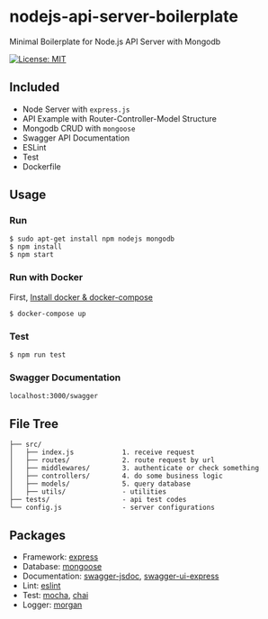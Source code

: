 # nodejs-api-server-boilerplate

Minimal Boilerplate for Node.js API Server with Mongodb

[![License: MIT](https://img.shields.io/badge/License-MIT-yellow.svg)](https://opensource.org/licenses/MIT)

## Included
- Node Server with `express.js`
- API Example with Router-Controller-Model Structure
- Mongodb CRUD with `mongoose`
- Swagger API Documentation
- ESLint
- Test
- Dockerfile

## Usage

### Run
```
$ sudo apt-get install npm nodejs mongodb
$ npm install
$ npm start
```

### Run with Docker
First, [Install docker & docker-compose](https://gist.github.com/6londe/20b5d5ac0bf3d475997b0a676a040d4b)
```
$ docker-compose up
```

### Test
```
$ npm run test
```

### Swagger Documentation
```
localhost:3000/swagger
```

## File Tree
```
├── src/
│   ├── index.js            1. receive request
│   ├── routes/             2. route request by url
│   ├── middlewares/        3. authenticate or check something
│   ├── controllers/        4. do some business logic
│   ├── models/             5. query database
│   ├── utils/              - utilities
├── tests/                  - api test codes
└── config.js               - server configurations
```

## Packages
- Framework: [express](https://www.npmjs.com/package/express)
- Database: [mongoose](https://www.npmjs.com/package/mongoose)
- Documentation: [swagger-jsdoc](https://www.npmjs.com/package/swagger-jsdoc), [swagger-ui-express](https://www.npmjs.com/package/swagger-ui-express)
- Lint: [eslint](https://www.npmjs.com/package/swagger-ui-express)
- Test: [mocha](https://www.npmjs.com/package/mocha), [chai](https://www.npmjs.com/package/chai)
- Logger: [morgan](https://www.npmjs.com/package/morgan)
